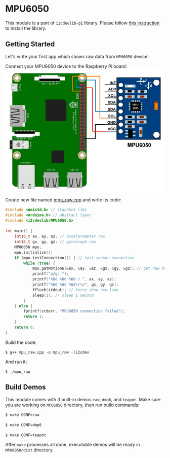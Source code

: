 # MPU6050

This module is a part of `i2cdevlib-pi` library. Please follow [this instruction](https://github.com/mrlordkaj/i2cdevlib-pi#installation) to install the library.

## Getting Started

Let's write your first app which shows raw data from `MPU6050` device!

Connect your MPU6050 device to the Raspberry Pi board:
![MPU6050 connected to Raspberry Pi](docs/MPU6050_interface_with_Pi.png)

Create new file named [mpu_raw.cpp](docs/mpu_raw.cpp) and write its code:
```c++
#include <unistd.h> // standard libs
#include <Arduino.h> // abstract layer
#include <i2cdevlib/MPU6050.h>

int main() {
    int16_t ax, ay, az; // accelerometer raw
    int16_t gx, gy, gz; // gyroscope raw
    MPU6050 mpu;
    mpu.initialize();
    if (mpu.testConnection()) { // test sensor connection
        while (true) {
            mpu.getMotion6(&ax, &ay, &az, &gx, &gy, &gz); // get raw data
            printf("a/g: ");
            printf("%6d %6d %6d / ", ax, ay, az);
            printf("%6d %6d %6d\r\n", gx, gy, gz);
            fflush(stdout); // force show new line
            sleep(1); // sleep 1 second
        }
    } else {
        fprintf(stderr, "MPU6050 connection failed");
        return 1;
    }
    return 0;
}
```

Build the code:
```
$ g++ mpu_raw.cpp -o mpu_raw -li2cdev
```

And run it:
```
$ ./mpu_raw
```

## Build Demos

This module comes with 3 built-in demos `raw`, `dmp6`, and `teapot`. Make sure you are working on `MPU6050` directory, then run build commands:
```
$ make CONF=raw

$ make CONF=dmp6

$ make CONF=teapot
```

After `make` processes all done, executable demos will be ready in `MPU6050/dist` directory.
